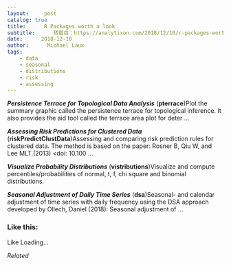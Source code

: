 ```yaml
---
layout:     post
catalog: true
title:      R Packages worth a look
subtitle:      转载自：https://analytixon.com/2018/12/10/r-packages-worth-a-look-1362/
date:      2018-12-10
author:      Michael Laux
tags:
    - data
    - seasonal
    - distributions
    - risk
    - assessing
---
```


***Persistence Terrace for Topological Data Analysis*** (**pterrace**)Plot the summary graphic called the persistence terrace for topological inference. It also provides the aid tool called the terrace area plot for deter …

***Assessing Risk Predictions for Clustered Data*** (**riskPredictClustData**)Assessing and comparing risk prediction rules for clustered data. The method is based on the paper: Rosner B, Qiu W, and Lee MLT.(2013) <doi: 10.100 …

***Visualize Probability Distributions*** (**vistributions**)Visualize and compute percentiles/probabilities of normal, t, f, chi square and binomial distributions.

***Seasonal Adjustment of Daily Time Series*** (**dsa**)Seasonal- and calendar adjustment of time series with daily frequency using the DSA approach developed by Ollech, Daniel (2018): Seasonal adjustment of …





### Like this:

Like Loading...


*Related*

